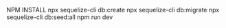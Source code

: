 NPM INSTALL
npx sequelize-cli db:create
npx sequelize-cli db:migrate
npx sequelize-cli db:seed:all
npm run dev
